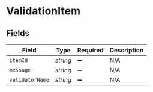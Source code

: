 # ValidationItem


## Fields

| Field              | Type               | Required           | Description        |
| ------------------ | ------------------ | ------------------ | ------------------ |
| `itemId`           | *string*           | :heavy_minus_sign: | N/A                |
| `message`          | *string*           | :heavy_minus_sign: | N/A                |
| `validatorName`    | *string*           | :heavy_minus_sign: | N/A                |